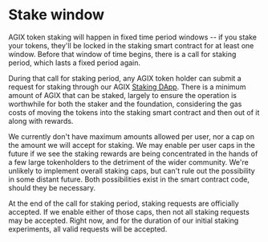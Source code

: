 # Stake window
AGIX token staking will happen in fixed time period windows -- if you stake your tokens, they'll be locked in the staking smart contract for at least one window. Before that window of time begins, there is a call for staking period, which lasts a fixed period again. 

During that call for staking period, any AGIX token holder can submit a request for staking through our AGIX <a href="https://staking.singularitynet.io" target="_blank">Staking DApp</a>. There is a minimum amount of AGIX that can be staked, largely to ensure the operation is worthwhile for both the staker and the foundation, considering the gas costs of moving the tokens into the staking smart contract and then out of it along with rewards.

We currently don't have maximum amounts allowed per user, nor a cap on the amount we will accept for staking. We may enable per user caps in the future if we see the staking rewards are being concentrated in the hands of a few large tokenholders to the detriment of the wider community. We're unlikely to implement overall staking caps, but can't rule out the possibility in some distant future. Both possibilities exist in the smart contract code, should they be necessary.

At the end of the call for staking period, staking requests are officially accepted. If we enable either of those caps, then not all staking requests may be accepted. Right now, and for the duration of our initial staking experiments, all valid requests will be accepted. 

